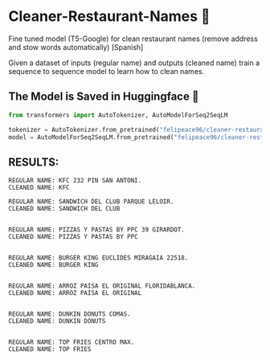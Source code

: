 # Cleaner-Restaurant-Names 🍔
Fine tuned model (T5-Google) for clean restaurant names (remove address and stow words automatically) [Spanish]

Given a dataset of inputs (regular name) and outputs (cleaned name) train a sequence to sequence model to learn how to clean names.

## The Model is Saved in Huggingface 🤗

```python
from transformers import AutoTokenizer, AutoModelForSeq2SeqLM

tokenizer = AutoTokenizer.from_pretrained("felipeace96/cleaner-restaurant-names")
model = AutoModelForSeq2SeqLM.from_pretrained("felipeace96/cleaner-restaurant-names")     
```

## RESULTS:

    REGULAR NAME: KFC 232 PIN SAN ANTONI.
    CLEANED NAME: KFC

    REGULAR NAME: SANDWICH DEL CLUB PARQUE LELOIR.
    CLEANED NAME: SANDWICH DEL CLUB


    REGULAR NAME: PIZZAS Y PASTAS BY PPC 39 GIRARDOT.
    CLEANED NAME: PIZZAS Y PASTAS BY PPC


    REGULAR NAME: BURGER KING EUCLIDES MIRAGAIA 22518.
    CLEANED NAME: BURGER KING


    REGULAR NAME: ARROZ PAISA EL ORIGINAL FLORIDABLANCA.
    CLEANED NAME: ARROZ PAISA EL ORIGINAL


    REGULAR NAME: DUNKIN DONUTS COMAS.
    CLEANED NAME: DUNKIN DONUTS


    REGULAR NAME: TOP FRIES CENTRO MAX.
    CLEANED NAME: TOP FRIES
